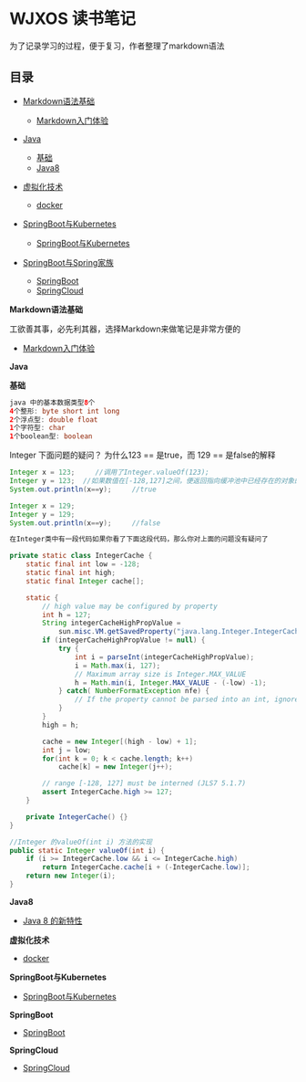 # WJXOS 读书笔记
为了记录学习的过程，便于复习，作者整理了markdown语法

## 目录

- [Markdown语法基础](#Markdown语法基础)
    - [Markdown入门体验](#Markdown入门体验)
- [Java](#Java)
    - [基础](#基础)
    - [Java8](#Java8)
    
- [虚拟化技术](#虚拟化技术)
    - [docker](#docker)
    
- [SpringBoot与Kubernetes](#SpringBoot与Kubernetes)
    - [SpringBoot与Kubernetes](#docker)
 
 
 
- [SpringBoot与Spring家族](#SpringBoot与Spring家族)
    - [SpringBoot](#SpringBoot) 
    - [SpringCloud](#SpringCloud) 
 

**Markdown语法基础**

工欲善其事，必先利其器，选择Markdown来做笔记是非常方便的
* [Markdown入门体验](docs/markdown/markdown.md)
 
**Java**

**基础**
```java
java 中的基本数据类型8个
4个整形: byte short int long 
2个浮点型: double float 
1个字符型: char 
1个boolean型: boolean
```
Integer 下面问题的疑问？ 为什么123 == 是true，而 129 == 是false的解释
```java
Integer x = 123;     //调用了Integer.valueOf(123);
Integer y = 123;  //如果数值在[-128,127]之间，便返回指向缓冲池中已经存在的对象的引用；否则创建一个新的Integer对象。
System.out.println(x==y);     //true

Integer x = 129; 
Integer y = 129; 
System.out.println(x==y);     //false

在Integer类中有一段代码如果你看了下面这段代码，那么你对上面的问题没有疑问了

private static class IntegerCache {
    static final int low = -128;
    static final int high;
    static final Integer cache[];

    static {
        // high value may be configured by property
        int h = 127;
        String integerCacheHighPropValue =
            sun.misc.VM.getSavedProperty("java.lang.Integer.IntegerCache.high");
        if (integerCacheHighPropValue != null) {
            try {
                int i = parseInt(integerCacheHighPropValue);
                i = Math.max(i, 127);
                // Maximum array size is Integer.MAX_VALUE
                h = Math.min(i, Integer.MAX_VALUE - (-low) -1);
            } catch( NumberFormatException nfe) {
                // If the property cannot be parsed into an int, ignore it.
            }
        }
        high = h;

        cache = new Integer[(high - low) + 1];
        int j = low;
        for(int k = 0; k < cache.length; k++)
            cache[k] = new Integer(j++);

        // range [-128, 127] must be interned (JLS7 5.1.7)
        assert IntegerCache.high >= 127;
    }

    private IntegerCache() {}
}

//Integer 的valueOf(int i) 方法的实现
public static Integer valueOf(int i) {
    if (i >= IntegerCache.low && i <= IntegerCache.high)
        return IntegerCache.cache[i + (-IntegerCache.low)];
    return new Integer(i);
}
```
**Java8**
 * [Java 8 的新特性](docs/java8/interfaces.md)

**虚拟化技术**
* [docker](docs/docker/docker.md)

**SpringBoot与Kubernetes**
* [SpringBoot与Kubernetes](docs/springbootAndKubernetes/springbootAndKubernetes.md)

**SpringBoot**
* [SpringBoot](docs/springboot/Springboot.md)

**SpringCloud**
* [SpringCloud](docs/springcloud/springcloud.md)





